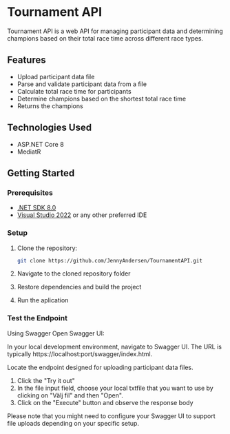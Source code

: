 # Tournament API

Tournament API is a web API for managing participant data and determining champions based on their total race time across different race types.

## Features

- Upload participant data file
- Parse and validate participant data from a file
- Calculate total race time for participants
- Determine champions based on the shortest total race time
- Returns the champions

## Technologies Used

- ASP.NET Core 8
- MediatR

## Getting Started

### Prerequisites

- [.NET SDK 8.0](https://dotnet.microsoft.com/download/dotnet/8.0)
- [Visual Studio 2022](https://visualstudio.microsoft.com/vs/) or any other preferred IDE

### Setup

1. Clone the repository:

   ```bash
   git clone https://github.com/JennyAndersen/TournamentAPI.git
2. Navigate to the cloned repository folder
3. Restore dependencies and build the project
4. Run the aplication

### Test the Endpoint
Using Swagger
Open Swagger UI:

In your local development environment, navigate to Swagger UI. The URL is typically https://localhost:port/swagger/index.html.

Locate the endpoint designed for uploading participant data files.

1. Click the "Try it out"
2. In the file input field, choose your local txtfile that you want to use by clicking on "Välj fil" and then "Open".
3. Click on the "Execute" button and observe the response body 

Please note that you might need to configure your Swagger UI to support file uploads depending on your specific setup.
